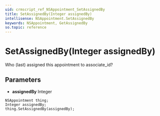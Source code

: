 ```yaml
---
uid: crmscript_ref_NSAppointment_SetAssignedBy
title: SetAssignedBy(Integer assignedBy)
intellisense: NSAppointment.SetAssignedBy
keywords: NSAppointment, GetAssignedBy
so.topic: reference
---
```


# SetAssignedBy(Integer assignedBy)

Who (last) assigned this appointment to associate_id?

## Parameters

* **assignedBy** Integer

```crmscript
NSAppointment thing;
Integer assignedBy;
thing.SetAssignedBy(assignedBy);
```


